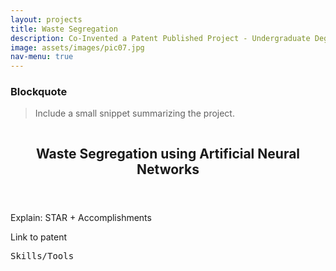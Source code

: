 ```yaml
---
layout: projects
title: Waste Segregation
description: Co-Invented a Patent Published Project - Undergraduate Degree Capstone <br /> Tech Stack
image: assets/images/pic07.jpg 
nav-menu: true
---
```


<!-- Main -->
<div id="main" class="alt">

<h3>Blockquote</h3>
<blockquote>Include a small snippet summarizing the project.</blockquote>

<section id="one">
	<div class="inner">
		<div class="inner"><span class="image fit"><img src="assets/images/pic10.jpg" alt="" data-position="top center" /> </span></div> 
		<header class="major">
			<h1>Waste Segregation using Artificial Neural Networks</h1>
		</header>
		<div class="box">
			<p>Explain: STAR + Accomplishments</p>
			<p>Link to patent</p>
		</div>
		<samp>Skills/Tools</samp>
	</div>
</section>
</div>

